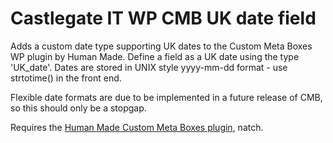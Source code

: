# Castlegate IT WP CMB UK date field #

Adds a custom date type supporting UK dates to the Custom Meta Boxes WP plugin by Human Made. Define a field as a UK date using the type 'UK_date'. Dates are stored in UNIX style yyyy-mm-dd format - use strtotime() in the front end.

Flexible date formats are due to be implemented in a future release of CMB, so this should only be a stopgap.

Requires the [Human Made Custom Meta Boxes plugin](https://github.com/humanmade/Custom-Meta-Boxes), natch.
